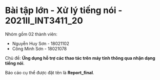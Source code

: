 # Bài tập lớn - Xử lý tiếng nói - 2021II_INT3411_20  
Nhóm gồm 02 thành viên:


*   Nguyễn Huy Sơn - 18021102
*   Công Minh Sơn - 18021078

Chủ đề: **Ứng dụng hỗ trợ các thao tác trên máy tính thông qua nhận dạng tiếng nói**.

Báo cáo cụ thể được đặt tên là **Report_final**.

